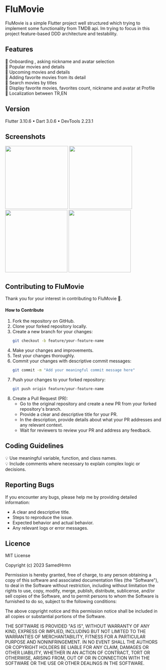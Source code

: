 # FluMovie

FluMovie is a simple Flutter project well structured which trying to implement some functionality from TMDB api. Im trying to focus in this project feature-based DDD architecture and testability.

## Features
🎯 Onboarding , asking nickname and avatar selection   
🎯 Popular movies and details  
🎯 Upcoming movies and details  
🎯 Adding favorite movies from its detail  
🎯 Search movies by titles  
🎯 Display favorite movies, favorites count, nickname and avatar at Profile  
🎯 Localization between TR,EN




 



## Version
Flutter 3.10.6 • Dart 3.0.6 • DevTools 2.23.1





  
## Screenshots

 <img src="https://github.com/SamedHrmn/flumovie/assets/60006881/da7e5ac7-d952-4a55-9ec8-115c1a972b6f" width="202">
 <img src="https://github.com/SamedHrmn/flumovie/assets/60006881/dc488168-4999-4372-9770-611ae04635b9" width="202">
 <img src="https://github.com/SamedHrmn/flumovie/assets/60006881/78859d82-1c31-40c0-9fc0-1ac32941f656" width="200">
 <img src="https://github.com/SamedHrmn/flumovie/assets/60006881/db885c19-c855-4570-8a30-4a9e2100b491" width="200">
 

## Contributing to FluMovie

Thank you for your interest in contributing to FluMovie 🎈.

#### How to Contribute

1. Fork the repository on GitHub.
2. Clone your forked repository locally.
3. Create a new branch for your changes:
   ```sh
   git checkout -b feature/your-feature-name

4. Make your changes and improvements.
5. Test your changes thoroughly.
6. Commit your changes with descriptive commit messages:
      ```sh
   git commit -m "Add your meaningful commit message here"
7. Push your changes to your forked repository: 
      ```sh
   git push origin feature/your-feature-name
8. Create a Pull Request (PR):
    *  Go to the original repository and create a new PR from your forked repository's branch.
    *  Provide a clear and descriptive title for your PR.
    *  In the description, provide details about what your PR addresses and any relevant context.
    *  Wait for reviewers to review your PR and address any feedback.



## Coding Guidelines
💡 Use meaningful variable, function, and class names. <br>
💡 Include comments where necessary to explain complex logic or decisions.

## Reporting Bugs
If you encounter any bugs, please help me by providing detailed information:

* A clear and descriptive title.
* Steps to reproduce the issue.
* Expected behavior and actual behavior.
* Any relevant logs or error messages.


## Licence

MIT License

Copyright (c) 2023 SamedHrmn

Permission is hereby granted, free of charge, to any person obtaining a copy
of this software and associated documentation files (the "Software"), to deal
in the Software without restriction, including without limitation the rights
to use, copy, modify, merge, publish, distribute, sublicense, and/or sell
copies of the Software, and to permit persons to whom the Software is
furnished to do so, subject to the following conditions:

The above copyright notice and this permission notice shall be included in all
copies or substantial portions of the Software.

THE SOFTWARE IS PROVIDED "AS IS", WITHOUT WARRANTY OF ANY KIND, EXPRESS OR
IMPLIED, INCLUDING BUT NOT LIMITED TO THE WARRANTIES OF MERCHANTABILITY,
FITNESS FOR A PARTICULAR PURPOSE AND NONINFRINGEMENT. IN NO EVENT SHALL THE
AUTHORS OR COPYRIGHT HOLDERS BE LIABLE FOR ANY CLAIM, DAMAGES OR OTHER
LIABILITY, WHETHER IN AN ACTION OF CONTRACT, TORT OR OTHERWISE, ARISING FROM,
OUT OF OR IN CONNECTION WITH THE SOFTWARE OR THE USE OR OTHER DEALINGS IN THE
SOFTWARE.
 
